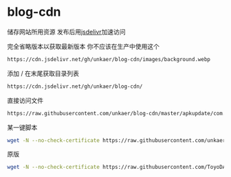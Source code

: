 # blog-cdn
储存网站所用资源
发布后用[jsdelivr](https://www.jsdelivr.com/)加速访问

完全省略版本以获取最新版本
你不应该在生产中使用这个
```bash
https://cdn.jsdelivr.net/gh/unkaer/blog-cdn/images/background.webp
```
添加 / 在末尾获取目录列表
```bash
https://cdn.jsdelivr.net/gh/unkaer/blog-cdn/
```
直接访问文件
```bash 
https://raw.githubusercontent.com/unkaer/blog-cdn/master/apkupdate/com.vipvideos.unkaer/v
```
某一键脚本
```bash
wget -N --no-check-certificate https://raw.githubusercontent.com/unkaer/blog-cdn/ssr.sh && chmod +x ssr.sh && bash ssr.sh
```
原版
```bash
wget -N --no-check-certificate https://raw.githubusercontent.com/ToyoDAdoubi/doubi/master/ssr.sh && chmod +x ssr.sh && bash ssr.sh
```
